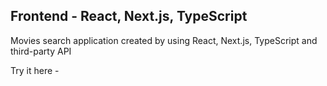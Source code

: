 ## Frontend - React, Next.js, TypeScript

Movies search application created by using React, Next.js, TypeScript and third-party API

Try it here -
